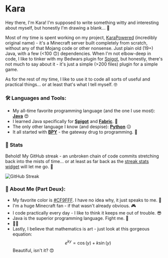 # Kara

Hey there, I'm Kara! I'm supposed to write something witty and interesting about myself, but honestly I'm drawing a blank... 🥴

Most of my time is spent working on my project, [KaraPowered](https://www.github.com/KaraPowered) (incredibly original name) - it's a Minecraft server built completely from scratch, without any of that Mojang code or other nonsense. Just plain old (19+) Java, with a few (<100 🙃) dependencies. When I'm not elbow-deep in code, I like to tinker with my Bedwars plugin for [Spigot](https://www.spigotmc.org), but honestly, there's not much to say about it - it's just a simple (>200 files) plugin for a simple game.

As for the rest of my time, I like to use it to code all sorts of useful and practical things... or at least that's what I tell myself. 🤓

### 🛠️ Languages and Tools:

* My all-time favorite programming language (and the one I use most): **[Java](https://www.java.com)** 😍
* I learned Java specifically for **[Spigot](https://www.spigotmc.org)** and **[Fabric](https://www.fabricmc.net)**. 🤩
* The only other language I know (and despise): **[Python](https://www.python.org)** 😑
* It all started with **[BPY](https://docs.blender.org/api/current/index.html)** - the gateway drug to programming. 🤗

### 💎 Stats

Behold! My GitHub streak - an unbroken chain of code commits stretching back into the mists of time... or at least as far back as the [streak stats widget](https://streak-stats.demolab.com) will let me go. 🤯

![GitHub Streak](https://streak-stats.demolab.com?user=Kara6432&date_format=j%20M%5B%20Y%5D)

### 🤪 About Me (Part Deux):

* My favorite color is [#CF9FFF](CF9FFF.png). I have no idea why, it just speaks to me. 🎨
* I'm a huge Minecraft fan - if that wasn't already obvious. 🎮
* I code practically every day - I like to think it keeps me out of trouble. 😎
* Java is the superior programming language. Fight me. 💪
* 🏳️‍⚧️
* Lastly, I believe that mathematics is art - just look at this gorgeous equation: $$e^{ky}=\cos\left(y\right)+k\sin\left(y\right)$$ Beautiful, isn't it? 😍
